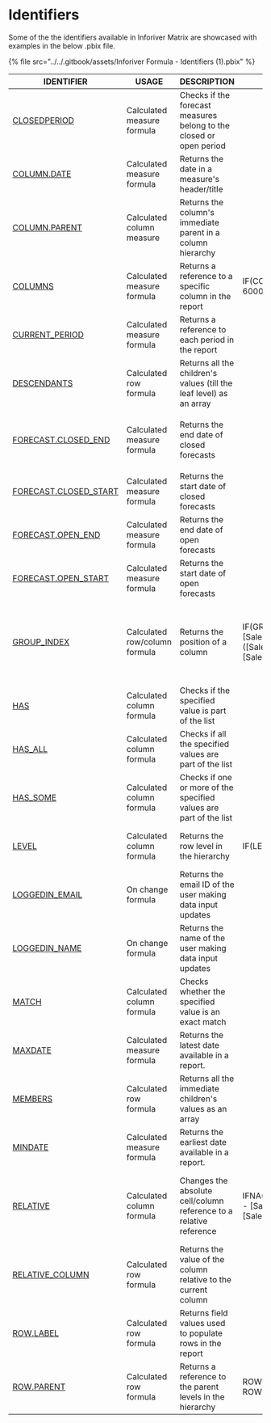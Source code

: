 # Identifiers

Some of the the identifiers available in Inforiver Matrix are showcased with examples in the below .pbix file.

{% file src="../../.gitbook/assets/Inforiver Formula - Identifiers (1).pbix" %}

<table><thead><tr><th width="239">IDENTIFIER</th><th width="188">USAGE</th><th>DESCRIPTION</th><th data-hidden>EXAMPLE</th><th data-hidden>EXPLANATION</th></tr></thead><tbody><tr><td><a href="closedperiod.md">CLOSEDPERIOD</a></td><td>Calculated measure formula</td><td>Checks if the forecast measures belong to the closed or open period</td><td></td><td></td></tr><tr><td><a href="column.date.md">COLUMN.DATE</a></td><td>Calculated measure formula</td><td>Returns the date in a measure's header/title</td><td></td><td></td></tr><tr><td><a href="column.parent.md">COLUMN.PARENT</a></td><td>Calculated column measure</td><td>Returns the column's immediate parent in a column hierarchy</td><td></td><td></td></tr><tr><td><a href="column.md">COLUMNS</a></td><td>Calculated measure formula</td><td>Returns a reference to a specific column in the report</td><td>IF(COLUMN == "AC", 5000, 6000)</td><td>On using in the row formula, returns 5000 for AC column and 6000 for other columns</td></tr><tr><td><a href="current_period.md">CURRENT_PERIOD</a></td><td>Calculated measure formula</td><td>Returns a reference to each period in the report</td><td></td><td></td></tr><tr><td><a href="descendants.md">DESCENDANTS</a></td><td>Calculated row formula</td><td>Returns all the children's values (till the leaf level) as an array</td><td></td><td></td></tr><tr><td><a href="forecast.closed_end.md">FORECAST.CLOSED_END</a></td><td>Calculated measure formula</td><td><p></p><p>Returns the end date of closed forecasts</p></td><td></td><td></td></tr><tr><td><a href="forecast.closed_start.md">FORECAST.CLOSED_START</a></td><td>Calculated measure formula</td><td>Returns the start date of closed forecasts</td><td></td><td></td></tr><tr><td><a href="forecast.open_end.md">FORECAST.OPEN_END</a></td><td>Calculated measure formula</td><td>Returns the end date of open forecasts</td><td></td><td></td></tr><tr><td><a href="forecast.open_start.md">FORECAST.OPEN_START</a></td><td>Calculated measure formula</td><td>Returns the start date of open forecasts</td><td></td><td></td></tr><tr><td><a href="group-index.md">GROUP_INDEX</a></td><td>Calculated row/column formula</td><td>Returns the position of a column</td><td>IF(GROUP_INDEX = 1, [Sales],([Sales].RELATIVE(-1) - [Sales].RELATIVE),</td><td>With Months in column, Displays the Sales value when it is the 1st month/column(group_index =1), else returns for all other months, the variance between previous and current month</td></tr><tr><td><a href="has.md">HAS</a></td><td>Calculated column formula</td><td>Checks if the specified value is part of the list</td><td></td><td></td></tr><tr><td><a href="has_all.md">HAS_ALL</a></td><td>Calculated column formula</td><td>Checks if all the specified values are part of the list</td><td></td><td></td></tr><tr><td><a href="has_some.md">HAS_SOME</a></td><td>Calculated column formula</td><td>Checks if one or more of the specified values are part of the list</td><td></td><td></td></tr><tr><td><a href="level.md">LEVEL</a></td><td>Calculated column formula</td><td>Returns the row level in the hierarchy</td><td>IF(LEVEL = 3, 10, 5)</td><td>For each row where the heirarchy level is 3, returns 10; for other hierarchy levels, returns 5</td></tr><tr><td><a href="loggedin_email.md">LOGGEDIN_EMAIL</a></td><td>On change formula</td><td>Returns the email ID of the user making data input updates</td><td></td><td></td></tr><tr><td><a href="loggedin_name.md">LOGGEDIN_NAME</a></td><td>On change formula</td><td>Returns the name of the user making data input updates</td><td></td><td></td></tr><tr><td><a href="../logical-functions/match.md">MATCH</a></td><td>Calculated column formula</td><td>Checks whether the specified value is an exact match </td><td></td><td></td></tr><tr><td><a href="maxdate.md">MAXDATE</a></td><td>Calculated measure formula</td><td>Returns the latest date available in a report.</td><td></td><td></td></tr><tr><td><a href="members.md">MEMBERS</a></td><td>Calculated row formula</td><td>Returns all the immediate children's values as an array</td><td></td><td></td></tr><tr><td><a href="mindate.md">MINDATE</a></td><td>Calculated measure formula</td><td>Returns the earliest date available in a report.</td><td></td><td></td></tr><tr><td><a href="relative.md">RELATIVE</a></td><td>Calculated column formula </td><td>Changes the absolute cell/column reference to a relative reference</td><td>IFNA(([Sales].RELATIVE(-1) - [Sales].RELATIVE), [Sales].RELATIVE)</td><td>When Months in the columns, formula returns Sales of Previous month - Current Month Sales except when there is an error, then it returns the Sales of Current Month</td></tr><tr><td><a href="relative_column.md">RELATIVE_COLUMN</a></td><td>Calculated row formula</td><td>Returns the value of the column relative to the current column</td><td></td><td></td></tr><tr><td><a href="row.label.md">ROW.LABEL</a></td><td>Calculated row formula</td><td>Returns field values used to populate rows in the report</td><td></td><td></td></tr><tr><td><a href="row.parent.md">ROW.PARENT</a></td><td>Calculated row formula</td><td>Returns a reference to the parent levels in the hierarchy</td><td>ROW.PARENT.AC + ROW.PARENT.PY</td><td>For each row it adds the value of its parent row's AC column and PY column</td></tr></tbody></table>
